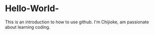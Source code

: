 # Hello-World-
This is an introduction to how to use github.
I'm Chijioke, am passionate about learning coding.
